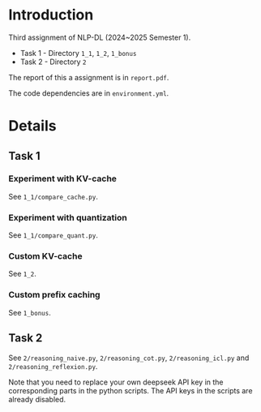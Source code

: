 # Introduction
Third assignment of NLP-DL (2024~2025 Semester 1).

- Task 1 - Directory `1_1`, `1_2`, `1_bonus`
- Task 2 - Directory `2`

The report of this a assignment is in `report.pdf`.

The code dependencies are in `environment.yml`.

# Details
## Task 1
### Experiment with KV-cache
See `1_1/compare_cache.py`.
### Experiment with quantization
See `1_1/compare_quant.py`.
### Custom KV-cache
See `1_2`.
### Custom prefix caching
See `1_bonus`.
## Task 2
See `2/reasoning_naive.py`, `2/reasoning_cot.py`, `2/reasoning_icl.py` and `2/reasoning_reflexion.py`.

Note that you need to replace your own deepseek API key in the corresponding parts in the python scripts. The API keys in the scripts are already disabled.